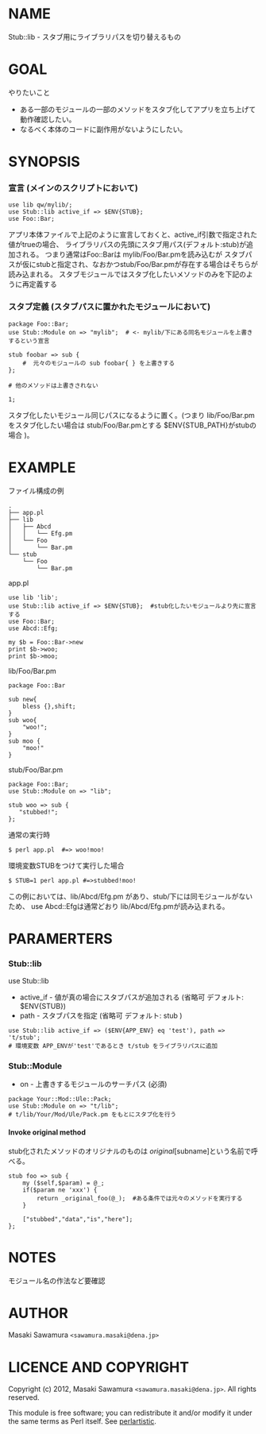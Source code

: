 # NAME

Stub::lib - スタブ用にライブラリパスを切り替えるもの

# GOAL 

やりたいこと

* ある一部のモジュールの一部のメソッドをスタブ化してアプリを立ち上げて動作確認したい。
* なるべく本体のコードに副作用がないようにしたい。


# SYNOPSIS


### 宣言 (メインのスクリプトにおいて)

    use lib qw/mylib/;
    use Stub::lib active_if => $ENV{STUB};
    use Foo::Bar;

アプリ本体ファイルで上記のように宣言しておくと、active_if引数で指定された値がtrueの場合、
ライブラリパスの先頭にスタブ用パス(デフォルト:stub)が追加される。
つまり通常はFoo::Barは mylib/Foo/Bar.pmを読み込むが
スタブパスが仮にstubと指定され、なおかつstub/Foo/Bar.pmが存在する場合はそちらが読み込まれる。
スタブモジュールではスタブ化したいメソッドのみを下記のように再定義する

### スタブ定義 (スタブパスに置かれたモジュールにおいて)

    package Foo::Bar;
    use Stub::Module on => "mylib";  # <- mylib/下にある同名モジュールを上書きするという宣言

    stub foobar => sub {
        #  元々のモジュールの sub foobar{ } を上書きする
    };

    # 他のメソッドは上書きされない
 
    1;

スタブ化したいモジュール同じパスになるように置く。(つまり lib/Foo/Bar.pmをスタブ化したい場合は stub/Foo/Bar.pmとする 
$ENV{STUB_PATH}がstubの場合 )。



# EXAMPLE


ファイル構成の例

```
.
├── app.pl
├── lib
│   ├── Abcd
│   │   └── Efg.pm
│   └── Foo
│       └── Bar.pm
└── stub
    └── Foo
        └── Bar.pm
```


app.pl

    use lib 'lib';
    use Stub::lib active_if => $ENV{STUB};  #stub化したいモジュールより先に宣言する
    use Foo::Bar;
    use Abcd::Efg;

    my $b = Foo::Bar->new
    print $b->woo;
    print $b->moo; 

lib/Foo/Bar.pm

    package Foo::Bar

    sub new{
        bless {},shift;
    }
    sub woo{
        "woo!";
    }
    sub moo {
        "moo!"
    }

stub/Foo/Bar.pm

    package Foo::Bar;
    use Stub::Module on => "lib";

    stub woo => sub {
       "stubbed!";
    };


通常の実行時

    $ perl app.pl  #=> woo!moo!


環境変数STUBをつけて実行した場合
 

    $ STUB=1 perl app.pl #=>stubbed!moo!


この例においては、lib/Abcd/Efg.pm があり、stub/下には同モジュールがないため、
use Abcd::Efgは通常どおり lib/Abcd/Efg.pmが読み込まれる。


# PARAMERTERS

### Stub::lib

use Stub::lib 

* active_if - 値が真の場合にスタブパスが追加される (省略可 デフォルト: $ENV{STUB})
* path - スタブパスを指定 (省略可 デフォルト: stub )

````
use Stub::lib active_if => ($ENV{APP_ENV} eq 'test'), path => 't/stub';
# 環境変数 APP_ENVが'test'であるとき t/stub をライブラリパスに追加
````

### Stub::Module

* on - 上書きするモジュールのサーチパス (必須)


```
package Your::Mod::Ule::Pack;
use Stub::Module on => "t/lib";
# t/lib/Your/Mod/Ule/Pack.pm をもとにスタブ化を行う
```


#### Invoke original method

stub化されたメソッドのオリジナルのものは _original_[subname]という名前で呼べる。


```
stub foo => sub {
    my ($self,$param) = @_;
    if($param ne 'xxx') {
        return _original_foo(@_);  #ある条件では元々のメソッドを実行する
    }  

    ["stubbed","data","is","here"];
};

```





# NOTES

モジュール名の作法など要確認

# AUTHOR

Masaki Sawamura  `<sawamura.masaki@dena.jp>`



# LICENCE AND COPYRIGHT

Copyright (c) 2012, Masaki Sawamura `<sawamura.masaki@dena.jp>`. All rights reserved.

This module is free software; you can redistribute it and/or
modify it under the same terms as Perl itself. See [perlartistic](http://search.cpan.org/perldoc?perlartistic).
